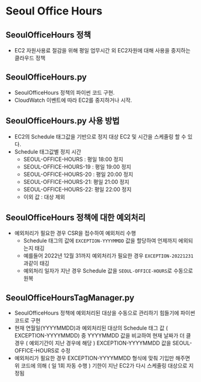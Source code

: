 # Seoul Office Hours

## SeoulOfficeHours 정책
- EC2 자원사용료 절감을 위해 평일 업무시간 외 EC2자원에 대해 사용을 중지하는 클라우드 정책

## SeoulOfficeHours.py
- SeoulOfficeHours 정책의 파이썬 코드 구현.
- CloudWatch 이벤트에 따라 EC2를 중지하거나 시작.


## SeoulOfficeHours.py 사용 방법
- EC2의 Schedule 태그값을 기반으로 정지 대상 EC2 및 시간을 스케줄링 할 수 있다.
- Schedule 태그값별 정지 시간
	- SEOUL-OFFICE-HOURS : 평일 18:00 정지 
	- SEOUL-OFFICE-HOURS-19 : 평일 19:00 정지
	- SEOUL-OFFICE-HOURS-20 : 평일 20:00 정지
	- SEOUL-OFFICE-HOURS-21: 평일 21:00 정지
	- SEOUL-OFFICE-HOURS-22: 평일 22:00 정지
	- 이외 값 : 대상 제외


## SeoulOfficeHours 정책에 대한 예외처리
- 예외처리가 필요한 경우 CSR을 접수하여 예외처리 수행
	- Schedule 태그의 값에 `EXCEPTION-YYYYMMDD` 값을 할당하여 언제까지 에외되는지 태깅
	- 예를들어 2022년 12월 31까지 예외처리가 필요한 경우 `EXCEPTION-20221231` 과같이 태깅
	- 예외처리 일자가 지난 경우 Schedule 값을 `SEOUL-OFFICE-HOURS`로  수동으로 원복


## SeoulOfficeHoursTagManager.py
- SeoulOfficeHours 정책에 예외처리된 대상을 수동으로 관리하기 힘들기에 파이썬 코드로 구현
- 현재 연월일(YYYYMMDD)과  예외처리된 대상의 Schedule 태그 값 ( EXCEPTION-YYYYMMDD) 중 YYYYMMDD 값을 비교하여 현재 날짜가 더 클 경우 ( 예외기간이 지난 경우에 해당 ) EXCEPTION-YYYYMMDD 값을 SEOUL-OFFICE-HOURS로 수정
- 예외처리가 필요한 경우 EXCEPTION-YYYYMMDD 형식에 맞춰 기입만 해주면 위 코드에 의해 ( 일 1회 자동 수행 ) 기한이 지난 EC2가 다시 스케줄링 대상으로 지정됨 

